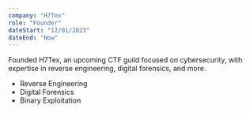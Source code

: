 ```yaml
---
company: "H7Tex"
role: "Founder"
dateStart: "12/01/2023"
dateEnd: "Now"
---
```


Founded H7Tex, an upcoming CTF guild focused on cybersecurity, with expertise in reverse engineering, digital forensics, and more.

- Reverse Engineering
- Digital Forensics
- Binary Exploitation
